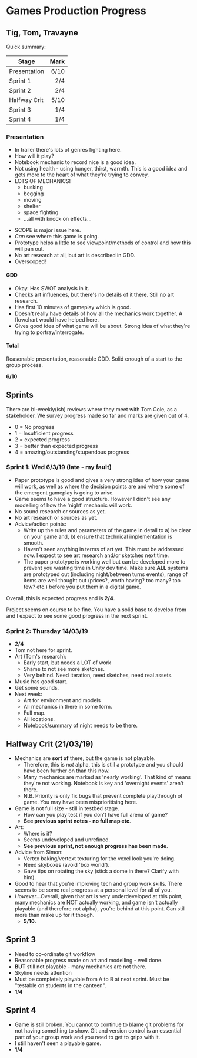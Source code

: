 # Games Production Progress

## Tig, Tom, Travayne

Quick summary:

| Stage        | Mark |
| ------------ | ----:|
| Presentation | 6/10 |
| Sprint 1     |  2/4 |
| Sprint 2     |  2/4 |
| Halfway Crit | 5/10 |
| Sprint 3     | 1/4  |
| Sprint 4     | 1/4  |

### Presentation

+ In trailer there's lots of genres fighting here.
+ How will it play?
+ Notebook mechanic to record nice is a good idea.
+ Not using health - using hunger, thirst, warmth. This is a good idea and gets more to the heart of what they're trying to convey.
+ LOTS OF MECHANICS!
  - busking
  - begging
  - moving
  - shelter
  - space fighting
  - ...all with knock on effects...
- SCOPE is major issue here.
- *Can* see where this game is going.
- Prototype helps a little to see viewpoint/methods of control and how this will pan out.
- No art research at all, but art is described in GDD.
- Overscoped!

#### GDD

+ Okay. Has SWOT analysis in it.
+ Checks art influences, but there's no details of it there. Still no art research.
+ Has first 10 minutes of gameplay which is good.
+ Doesn't really have details of how all the mechanics work together. A flowchart would have helped here.
+ Gives good idea of what game will be about. Strong idea of what they're trying to portray/interrogate.

#### Total

Reasonable presentation, reasonable GDD. Solid enough of a start to the group process.

**6/10**

## Sprints

There are bi-weekly(ish) reviews where they meet with Tom Cole, as a stakeholder. We survey progress made so far and marks are given out of 4.

- 0 = No progress
- 1 = Insufficient progress
- 2 = expected progress
- 3 = better than expected progress
- 4 = amazing/outstanding/stupendous progress

### Sprint 1: Wed 6/3/19 (late - my fault)


- Paper prototype is good and gives a very strong idea of how your game will work, as well as where the decision points are and where some of the emergent gameplay is going to arise.
- Game seems to have a good structure. However I didn't see any modelling of how the 'night' mechanic will work.
- No sound research or sources as yet.
- No art research or sources as yet.
- Advice/action points:
  - Write up the rules and parameters of the game in detail to a) be clear on your game and, b) ensure that technical implementation is smooth.
  - Haven't seen anything in terms of art yet. This must be addressed now. I expect to see art research and/or sketches next time.
  - The paper prototype is working well but can be developed more to prevent you wasting time in Unity dev time. Make sure **ALL** systems are prototyped out (including night/between turns events), range of items are well thought out (prices?, worth having? too many? too few? etc.) before you put them in a digital game.

Overall, this is expected progress and is **2/4**.

Project seems on course to be fine. You have a solid base to develop from and I expect to see some good progress in the next sprint.

### Sprint 2: Thursday 14/03/19

- **2/4**
- Tom not here for sprint.
- Art (Tom's research):
  - Early start, but needs a LOT of work
  - Shame to not see more sketches.
  - Very behind. Need iteration, need sketches, need real assets.
- Music has good start.
- Get some sounds.
- Next week:
  - Art for environment and models
  - All mechanics in there in some form.
  - Full map.
  - All locations.
  - Notebook/summary of night needs to be there.

## Halfway Crit (21/03/19)

- Mechanics are **sort of** there, but the game is not playable.
  - Therefore, this is *not* alpha, this is still a prototype and you should have been further on than this now.
  - Many mechanics are marked as 'nearly working'. That kind of means they're not working. Notebook is key and 'overnight events' aren't there.
  - N.B. Priority is only fix bugs that prevent complete playthrough of game. You may have been misprioritising here.
- Game is not full size - still in testbed stage.
  - How can you play test if you don't have full arena of game?
  - **See previous sprint notes - no full map etc**.
- Art:
  - Where is it?
  - Seems undeveloped and unrefined.
  - **See previous sprint, not enough progress has been made**.
- Advice from Simon:
  - Vertex baking/vertext texturing for the voxel look you're doing.
  - Need skyboxes (avoid 'box world').
  - Gave tips on rotating the sky (stick a dome in there? Clarify with him).
- Good to hear that you're improving tech and group work skills. There seems to be some real progress at a personal level for all of you.
- _However_...Overall, given that art is very underdeveloped at this point, many mechanics are NOT actually working, and game isn't actually playable (and therefore not alpha), you're behind at this point. Can still more than make up for it though.
  - **5/10.**
  
## Sprint 3

- Need to co-ordinate git workflow
- Reasonable progress made on art and modelling - well done.
- **BUT** still not playable - many mechanics are not there.
- Skyline needs attention
- Must be completely playable from A to B at next sprint. Must be "testable on students in the canteen".
- **1/4**

## Sprint 4

- Game is still broken. You cannot to continue to blame git problems for not having something to show. Git and version control is an essential part of your group work and you need to get to grips with it.
- I still haven't seen a playable game.
- **1/4**

